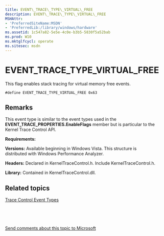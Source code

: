 ```yaml
---
title: EVENT\_TRACE\_TYPE\_VIRTUAL\_FREE
description: EVENT\_TRACE\_TYPE\_VIRTUAL\_FREE
MSHAttr:
- 'PreferredSiteName:MSDN'
- 'PreferredLib:/library/windows/hardware'
ms.assetid: 1c547a82-5e5e-4c0e-b3b5-5830f5a52bab
ms.prod: W10
ms.mktglfcycl: operate
ms.sitesec: msdn
---
```


# EVENT\_TRACE\_TYPE\_VIRTUAL\_FREE


This flag enables stack tracing for virtual memory free events.

``` syntax
#define EVENT_TRACE_TYPE_VIRTUAL_FREE 0x63
```

## Remarks


This event type is similar to the event types used in the **EVENT\_TRACE\_PROPERTIES.EnableFlags** member but is particular to the Kernel Trace Control API.

**Requirements:**

**Versions:** Available beginning in Windows Vista. This structure is distributed with Windows Performance Analyzer.

**Headers:** Declared in KernelTraceControl.h. Include KernelTraceControl.h.

**Library:** Contained in KernelTraceControl.dll.

## Related topics


[Trace Control Event Types](trace-control-event-types.md)

 

 

[Send comments about this topic to Microsoft](mailto:wsddocfb@microsoft.com?subject=Documentation%20feedback%20%5Bp_wpt\hw_design%5D:%20EVENT_TRACE_TYPE_VIRTUAL_FREE%20%20RELEASE:%20%285/3/2016%29&body=%0A%0APRIVACY%20STATEMENT%0A%0AWe%20use%20your%20feedback%20to%20improve%20the%20documentation.%20We%20don't%20use%20your%20email%20address%20for%20any%20other%20purpose,%20and%20we'll%20remove%20your%20email%20address%20from%20our%20system%20after%20the%20issue%20that%20you're%20reporting%20is%20fixed.%20While%20we're%20working%20to%20fix%20this%20issue,%20we%20might%20send%20you%20an%20email%20message%20to%20ask%20for%20more%20info.%20Later,%20we%20might%20also%20send%20you%20an%20email%20message%20to%20let%20you%20know%20that%20we've%20addressed%20your%20feedback.%0A%0AFor%20more%20info%20about%20Microsoft's%20privacy%20policy,%20see%20http://privacy.microsoft.com/default.aspx. "Send comments about this topic to Microsoft")





